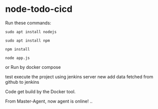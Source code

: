 # node-todo-cicd

Run these commands:


`sudo apt install nodejs`


`sudo apt install npm`


`npm install`

`node app.js`

or Run by docker compose

test 
execute the project using jenkins server
new add
data fetched from github to jenkins

Code get build by the Docker tool.

From Master-Agent, now agent is online!
..
